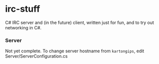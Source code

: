 # irc-stuff

C# IRC server and (in the future) client, written just for fun, and to try out networking in C#.

### Server
Not yet complete. To change server hostname from `kartongips`, edit Server/ServerConfiguration.cs
